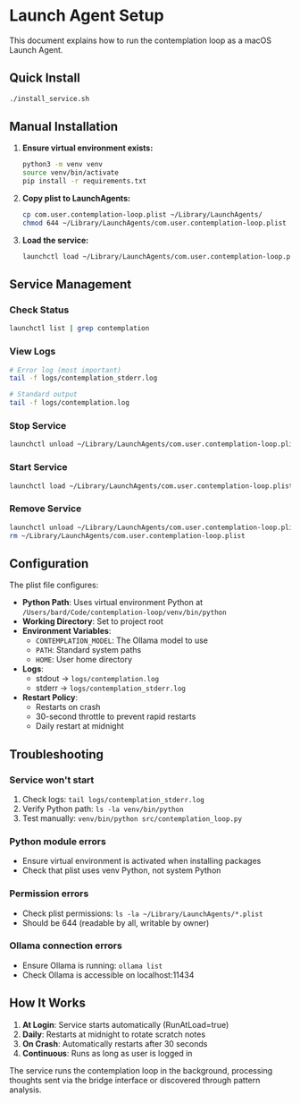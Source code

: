 # Launch Agent Setup

This document explains how to run the contemplation loop as a macOS Launch Agent.

## Quick Install

```bash
./install_service.sh
```

## Manual Installation

1. **Ensure virtual environment exists:**
   ```bash
   python3 -m venv venv
   source venv/bin/activate
   pip install -r requirements.txt
   ```

2. **Copy plist to LaunchAgents:**
   ```bash
   cp com.user.contemplation-loop.plist ~/Library/LaunchAgents/
   chmod 644 ~/Library/LaunchAgents/com.user.contemplation-loop.plist
   ```

3. **Load the service:**
   ```bash
   launchctl load ~/Library/LaunchAgents/com.user.contemplation-loop.plist
   ```

## Service Management

### Check Status
```bash
launchctl list | grep contemplation
```

### View Logs
```bash
# Error log (most important)
tail -f logs/contemplation_stderr.log

# Standard output
tail -f logs/contemplation.log
```

### Stop Service
```bash
launchctl unload ~/Library/LaunchAgents/com.user.contemplation-loop.plist
```

### Start Service
```bash
launchctl load ~/Library/LaunchAgents/com.user.contemplation-loop.plist
```

### Remove Service
```bash
launchctl unload ~/Library/LaunchAgents/com.user.contemplation-loop.plist
rm ~/Library/LaunchAgents/com.user.contemplation-loop.plist
```

## Configuration

The plist file configures:

- **Python Path**: Uses virtual environment Python at `/Users/bard/Code/contemplation-loop/venv/bin/python`
- **Working Directory**: Set to project root
- **Environment Variables**:
  - `CONTEMPLATION_MODEL`: The Ollama model to use
  - `PATH`: Standard system paths
  - `HOME`: User home directory
- **Logs**: 
  - stdout → `logs/contemplation.log`
  - stderr → `logs/contemplation_stderr.log`
- **Restart Policy**: 
  - Restarts on crash
  - 30-second throttle to prevent rapid restarts
  - Daily restart at midnight

## Troubleshooting

### Service won't start
1. Check logs: `tail logs/contemplation_stderr.log`
2. Verify Python path: `ls -la venv/bin/python`
3. Test manually: `venv/bin/python src/contemplation_loop.py`

### Python module errors
- Ensure virtual environment is activated when installing packages
- Check that plist uses venv Python, not system Python

### Permission errors
- Check plist permissions: `ls -la ~/Library/LaunchAgents/*.plist`
- Should be 644 (readable by all, writable by owner)

### Ollama connection errors
- Ensure Ollama is running: `ollama list`
- Check Ollama is accessible on localhost:11434

## How It Works

1. **At Login**: Service starts automatically (RunAtLoad=true)
2. **Daily**: Restarts at midnight to rotate scratch notes
3. **On Crash**: Automatically restarts after 30 seconds
4. **Continuous**: Runs as long as user is logged in

The service runs the contemplation loop in the background, processing thoughts sent via the bridge interface or discovered through pattern analysis.
